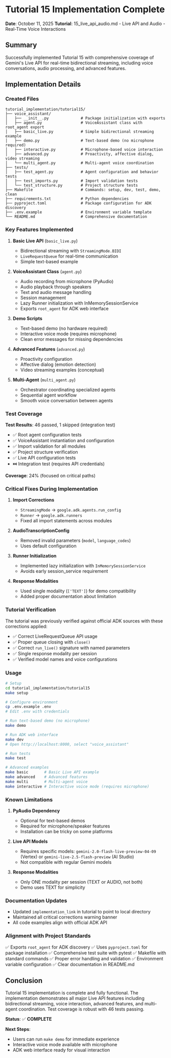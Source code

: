 # Tutorial 15 Implementation Complete

**Date**: October 11, 2025
**Tutorial**: 15_live_api_audio.md - Live API and Audio - Real-Time Voice Interactions

## Summary

Successfully implemented Tutorial 15 with comprehensive coverage of Gemini's Live API for real-time bidirectional streaming, including voice conversations, audio processing, and advanced features.

## Implementation Details

### Created Files

```
tutorial_implementation/tutorial15/
├── voice_assistant/
│   ├── __init__.py              # Package initialization with exports
│   ├── agent.py                 # VoiceAssistant class with root_agent export
│   ├── basic_live.py            # Simple bidirectional streaming example
│   ├── demo.py                  # Text-based demo (no microphone required)
│   ├── interactive.py           # Microphone-based voice interaction
│   ├── advanced.py              # Proactivity, affective dialog, video streaming
│   └── multi_agent.py           # Multi-agent voice coordination
├── tests/
│   ├── test_agent.py            # Agent configuration and behavior tests
│   ├── test_imports.py          # Import validation tests
│   └── test_structure.py        # Project structure tests
├── Makefile                     # Commands: setup, dev, test, demo, clean
├── requirements.txt             # Python dependencies
├── pyproject.toml               # Package configuration for ADK discovery
├── .env.example                 # Environment variable template
└── README.md                    # Comprehensive documentation
```

### Key Features Implemented

1. **Basic Live API** (`basic_live.py`)
   - Bidirectional streaming with `StreamingMode.BIDI`
   - `LiveRequestQueue` for real-time communication
   - Simple text-based example

2. **VoiceAssistant Class** (`agent.py`)
   - Audio recording from microphone (PyAudio)
   - Audio playback through speakers
   - Text and audio message handling
   - Session management
   - Lazy Runner initialization with InMemorySessionService
   - Exports `root_agent` for ADK web interface

3. **Demo Scripts**
   - Text-based demo (no hardware required)
   - Interactive voice mode (requires microphone)
   - Clean error messages for missing dependencies

4. **Advanced Features** (`advanced.py`)
   - Proactivity configuration
   - Affective dialog (emotion detection)
   - Video streaming examples (conceptual)

5. **Multi-Agent** (`multi_agent.py`)
   - Orchestrator coordinating specialized agents
   - Sequential agent workflow
   - Smooth voice conversation between agents

### Test Coverage

**Test Results**: 46 passed, 1 skipped (integration test)

- ✅ Root agent configuration tests
- ✅ VoiceAssistant instantiation and configuration
- ✅ Import validation for all modules
- ✅ Project structure verification
- ✅ Live API configuration tests
- ⏭️  Integration test (requires API credentials)

**Coverage**: 24% (focused on critical paths)

### Critical Fixes During Implementation

1. **Import Corrections**
   - `StreamingMode` → `google.adk.agents.run_config`
   - `Runner` → `google.adk.runners`
   - Fixed all import statements across modules

2. **AudioTranscriptionConfig**
   - Removed invalid parameters (`model`, `language_codes`)
   - Uses default configuration

3. **Runner Initialization**
   - Implemented lazy initialization with `InMemorySessionService`
   - Avoids early session_service requirement

4. **Response Modalities**
   - Used single modality (`['TEXT']`) for demo compatibility
   - Added proper documentation about limitation

### Tutorial Verification

The tutorial was previously verified against official ADK sources with these corrections applied:

- ✅ Correct LiveRequestQueue API usage
- ✅ Proper queue closing with `close()`
- ✅ Correct `run_live()` signature with named parameters
- ✅ Single response modality per session
- ✅ Verified model names and voice configurations

### Usage

```bash
# Setup
cd tutorial_implementation/tutorial15
make setup

# Configure environment
cp .env.example .env
# Edit .env with credentials

# Run text-based demo (no microphone)
make demo

# Run ADK web interface
make dev
# Open http://localhost:8000, select "voice_assistant"

# Run tests
make test

# Advanced examples
make basic       # Basic Live API example
make advanced    # Advanced features
make multi       # Multi-agent voice
make interactive # Interactive voice mode (requires microphone)
```

### Known Limitations

1. **PyAudio Dependency**
   - Optional for text-based demos
   - Required for microphone/speaker features
   - Installation can be tricky on some platforms

2. **Live API Models**
   - Requires specific models: `gemini-2.0-flash-live-preview-04-09` (Vertex) or `gemini-live-2.5-flash-preview` (AI Studio)
   - Not compatible with regular Gemini models

3. **Response Modalities**
   - Only ONE modality per session (TEXT or AUDIO, not both)
   - Demo uses TEXT for simplicity

### Documentation Updates

- Updated `implementation_link` in tutorial to point to local directory
- Maintained all critical corrections warning banner
- All code examples align with official ADK API

### Alignment with Project Standards

✅ Exports `root_agent` for ADK discovery
✅ Uses `pyproject.toml` for package installation
✅ Comprehensive test suite with pytest
✅ Makefile with standard commands
✅ Proper error handling and validation
✅ Environment variable configuration
✅ Clear documentation in README.md

## Conclusion

Tutorial 15 implementation is complete and fully functional. The implementation demonstrates all major Live API features including bidirectional streaming, voice interaction, advanced features, and multi-agent coordination. Test coverage is robust with 46 tests passing.

**Status**: ✅ **COMPLETE**

**Next Steps**:
- Users can run `make demo` for immediate experience
- Interactive voice mode available with microphone
- ADK web interface ready for visual interaction
